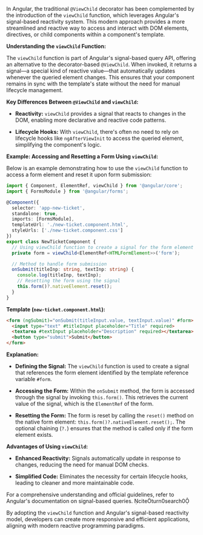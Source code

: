 In Angular, the traditional `@ViewChild` decorator has been complemented by the introduction of the `viewChild` function, which leverages Angular's signal-based reactivity system. This modern approach provides a more streamlined and reactive way to access and interact with DOM elements, directives, or child components within a component's template.

**Understanding the `viewChild` Function:**

The `viewChild` function is part of Angular's signal-based query API, offering an alternative to the decorator-based `@ViewChild`. When invoked, it returns a signal—a special kind of reactive value—that automatically updates whenever the queried element changes. This ensures that your component remains in sync with the template's state without the need for manual lifecycle management.

**Key Differences Between `@ViewChild` and `viewChild`:**

- **Reactivity:** `viewChild` provides a signal that reacts to changes in the DOM, enabling more declarative and reactive code patterns.

- **Lifecycle Hooks:** With `viewChild`, there's often no need to rely on lifecycle hooks like `ngAfterViewInit` to access the queried element, simplifying the component's logic.

**Example: Accessing and Resetting a Form Using `viewChild`:**

Below is an example demonstrating how to use the `viewChild` function to access a form element and reset it upon form submission:

```typescript
import { Component, ElementRef, viewChild } from '@angular/core';
import { FormsModule } from '@angular/forms';

@Component({
  selector: 'app-new-ticket',
  standalone: true,
  imports: [FormsModule],
  templateUrl: './new-ticket.component.html',
  styleUrls: ['./new-ticket.component.css']
})
export class NewTicketComponent {
  // Using viewChild function to create a signal for the form element
  private form = viewChild<ElementRef<HTMLFormElement>>('form');

  // Method to handle form submission
  onSubmit(titleInp: string, textInp: string) {
    console.log(titleInp, textInp);
    // Resetting the form using the signal
    this.form()?.nativeElement.reset();
  }
}
```


**Template (`new-ticket.component.html`):**

```html
<form (ngSubmit)="onSubmit(titleInput.value, textInput.value)" #form>
  <input type="text" #titleInput placeholder="Title" required>
  <textarea #textInput placeholder="Description" required></textarea>
  <button type="submit">Submit</button>
</form>
```


**Explanation:**

- **Defining the Signal:** The `viewChild` function is used to create a signal that references the form element identified by the template reference variable `#form`.

- **Accessing the Form:** Within the `onSubmit` method, the form is accessed through the signal by invoking `this.form()`. This retrieves the current value of the signal, which is the `ElementRef` of the form.

- **Resetting the Form:** The form is reset by calling the `reset()` method on the native form element: `this.form()?.nativeElement.reset();`. The optional chaining (`?.`) ensures that the method is called only if the form element exists.

**Advantages of Using `viewChild`:**

- **Enhanced Reactivity:** Signals automatically update in response to changes, reducing the need for manual DOM checks.

- **Simplified Code:** Eliminates the necessity for certain lifecycle hooks, leading to cleaner and more maintainable code.

For a comprehensive understanding and official guidelines, refer to Angular's documentation on signal-based queries. citeturn0search0

By adopting the `viewChild` function and Angular's signal-based reactivity model, developers can create more responsive and efficient applications, aligning with modern reactive programming paradigms. 